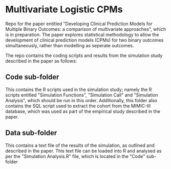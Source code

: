 # Multivariate Logistic CPMs
Repo for the paper entitled "Developing Clinical Prediction Models for Multiple Binary Outcomes: a comparison of multivariate approaches", which is in preparation. The paper explores statistical methodology to allow the development of clinical prediction models (CPMs) for two binary outcomes simultaneously, rather than modelling as seperate outcomes. 

The repo contains the coding scripts and results from the simulation study described in the paper as follows:
## Code sub-folder
This contains the R scripts used in the simulation study; namely the R scripts entitled "Simulation Functions", "Simulation Call" and "Simulation Analysis", which should be run in this order. Additionally, this folder also contains the SQL script used to extract the cohort from the MIMIC-III database, which was used as part of the empirical study described in the paper.

## Data sub-folder
This contains a text file of the results of the simulation, as outlined and described in the paper. This text file can be loaded into R and analysed as per the "Simulation Analysis.R" file, which is located in the "Code" sub-folder
